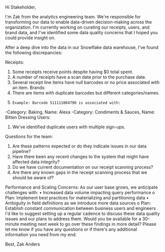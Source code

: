 Hi Stakeholder,

I'm Zak from the analytics engineering team. We're responsible for transforming our data to enable data-driven decision-making across the organization. I'm currently working on curating our receipts, users, and brand data, and I've identified some data quality concerns that I hoped you could provide insight on. 

After a deep dive into the data in our Snowflake data warehouse, I've found the following discrepancies: 

Receipts: 
  1.	Some receipts receive points despite having $0 total spent. 
  2.	A number of receipts have a scan date prior to the purchase date. 
  3.	Several receipt line items have null barcodes or no price associated with an item. 
Brands: 
  1.	There are items with duplicate barcodes but different categories/names.
  2.	 Example: Barcode 511111004790 is associated with: 
  -Category: Baking, Name: Alexa
  -Category: Condiments & Sauces, Name: Bitten Dressing
Users: 
1.	We've identified duplicate users with multiple sign-ups.

Questions for the team: 
1.	Are these patterns expected or do they indicate issues in our data pipeline?
2.	Have there been any recent changes to the system that might have affected data integrity? 
3.	Do we have current documentation on our receipt scanning process? 
4.	Are there any known gaps in the receipt scanning process that we should be aware of? 

Performance and Scaling Concerns: 
As our user base grows, we anticipate challenges with: 
•	Increased data volume impacting query performance
o	Plan: Implement best practices for materializing and partitioning data 
•	Ambiguity in field definitions as we introduce more data sources
o	Plan: Establish constant communication between business users and engineers
 I'd like to suggest setting up a regular cadence to discuss these data quality issues and our plans to address them. Would you be available for a 30-minute meeting next week to go over these findings in more detail? 
Please let me know if you have any questions or if there's any additional information you need from my end. 

Best,
Zak Anders
